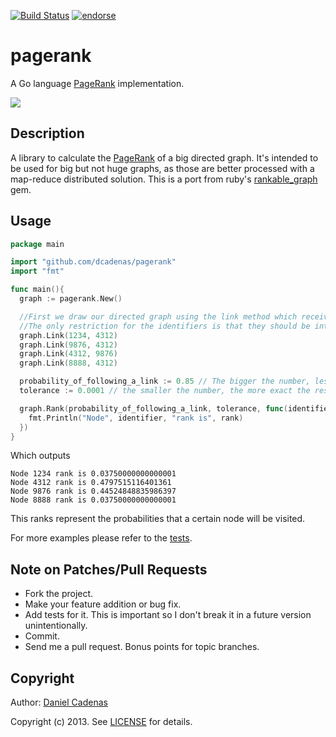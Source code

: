 [![Build Status](https://secure.travis-ci.org/dcadenas/pagerank.png?branch=master)](http://travis-ci.org/dcadenas/pagerank)
[![endorse](http://api.coderwall.com/dcadenas/endorsecount.png)](http://coderwall.com/dcadenas)

pagerank
========

A Go language [PageRank](http://en.wikipedia.org/wiki/PageRank) implementation.

[![](http://upload.wikimedia.org/wikipedia/commons/thumb/f/fb/PageRanks-Example.svg/596px-PageRanks-Example.svg.png)](http://en.wikipedia.org/wiki/PageRank)

Description
-----------
A library to calculate the [PageRank](http://en.wikipedia.org/wiki/PageRank) of a big directed graph. It's intended to be used for big but not huge graphs, as those are better processed with a map-reduce distributed solution.
This is a port from ruby's [rankable_graph](http://github.com/dcadenas/rankable_graph) gem.

Usage
-----

```go
package main

import "github.com/dcadenas/pagerank"
import "fmt"

func main(){
  graph := pagerank.New()

  //First we draw our directed graph using the link method which receives as parameters two identifiers.   
  //The only restriction for the identifiers is that they should be integers.
  graph.Link(1234, 4312)
  graph.Link(9876, 4312)
  graph.Link(4312, 9876)
  graph.Link(8888, 4312)

  probability_of_following_a_link := 0.85 // The bigger the number, less probability we have to teleport to some random link
  tolerance := 0.0001 // the smaller the number, the more exact the result will be but more CPU cycles will be needed

  graph.Rank(probability_of_following_a_link, tolerance, func(identifier int, rank float64) {
    fmt.Println("Node", identifier, "rank is", rank)
  })
}
```

Which outputs

    Node 1234 rank is 0.03750000000000001
    Node 4312 rank is 0.4797515116401361
    Node 9876 rank is 0.44524848835986397
    Node 8888 rank is 0.03750000000000001

This ranks represent the probabilities that a certain node will be visited.

For more examples please refer to the [tests](https://github.com/dcadenas/pagerank/blob/master/pagerank_test.go).

Note on Patches/Pull Requests
-----------------------------

* Fork the project.
* Make your feature addition or bug fix.
* Add tests for it. This is important so I don't break it in a
  future version unintentionally.
* Commit.
* Send me a pull request. Bonus points for topic branches.

Copyright
---------

Author: [Daniel Cadenas](http://danielcadenas.com)

Copyright (c) 2013. See [LICENSE](https://github.com/dcadenas/pagerank/blob/master/LICENSE) for details.
